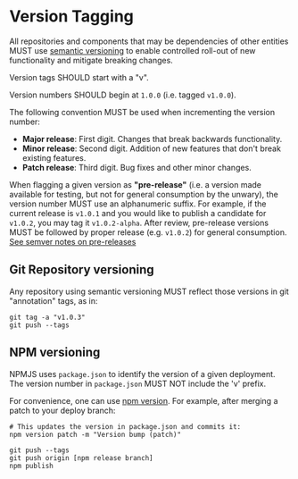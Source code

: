 # Version Tagging

All repositories and components that may be dependencies of other entities MUST use [semantic versioning](https://semver.org/) to enable controlled roll-out of new functionality and mitigate breaking changes.

Version tags SHOULD start with a "v".

Version numbers SHOULD begin at `1.0.0` (i.e. tagged `v1.0.0`).

The following convention MUST be used when incrementing the version number:

 * **Major release**: First digit. Changes that break backwards functionality.
 * **Minor release**: Second digit. Addition of new features that don't break existing features.
 * **Patch release**: Third digit. Bug fixes and other minor changes.

When flagging a given version as **"pre-release"** (i.e. a version made available for testing, but not for general consumption by the unwary), the version number MUST use an alphanumeric suffix. For example, if the current release is `v1.0.1` and you would like to publish a candidate for `v1.0.2`, you may tag it `v1.0.2-alpha`. After review, pre-release versions MUST be followed by proper release (e.g. `v1.0.2`) for general consumption. [See semver notes on pre-releases](https://semver.org/#spec-item-9)

## Git Repository versioning

Any repository using semantic versioning MUST reflect those versions in git "annotation" tags, as in:

```
git tag -a "v1.0.3"
git push --tags
```

## NPM versioning

NPMJS uses `package.json` to identify the version of a given deployment. The version number in `package.json` MUST NOT include the 'v' prefix.

For convenience, one can use [npm version](https://docs.npmjs.com/cli/version]). For example, after merging a patch to your deploy branch:

```
# This updates the version in package.json and commits it:
npm version patch -m "Version bump (patch)"

git push --tags
git push origin [npm release branch]
npm publish
```

